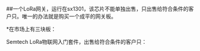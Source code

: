 ##一个LoRa网关，运行在sx1301，该芯片不能单独出售，只出售给符合条件的客户只。唯一的办法就是购买一个成平的网关板。

*在市场上有三块板：

Semtech LoRa物联网入门套件，出售给符合条件的客户只：
